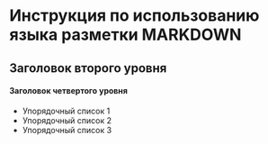 # Инструкция по использованию языка разметки MARKDOWN

## Заголовок второго уровня
#### Заголовок четвертого уровня

- Упорядочный список 1
- Упорядочный список 2
- Упорядочный список 3